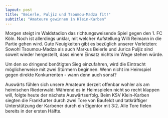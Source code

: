 ```yaml
---
layout: post
title: "Beierle, Puljiz und Tsoumou-Madza fit!"
subtitle: "Amateure gewinnen in Klein-Karben"
---
```


Morgen steigt im Waldstadion das richtungsweisende Spiel gegen den 1. FC Köln. Noch ist allerdings unklar, mit welcher Aufstellung Willi Reimann in die Partie gehen wird. Gute Neuigkeiten gibt es bezüglich unserer Verletzten: Sowohl Tsoumou-Madza als auch Markus Beierle und Jurica Puljiz sind soweit wieder hergestellt, dass einem Einsatz nichts im Wege stehen würde.

Um den so dringend benötigten Sieg einzufahren, wird die Eintracht möglicherweise mit zwei Stürmern beginnen. Wenn nicht im Heimspiel gegen direkte Konkurrenten - wann denn auch sonst?

Auswärts fühlen sich unsere Amateure derzeit offenbar wohler als am heimischen Riederwald: Während es in Heimspielen nicht so recht klappen will, folgte heute der nächste Auswärtserfolg. Beim KSV Klein-Karben siegten die Frankfurter durch zwei Tore von Baufeldt und tatkräftiger Unterstützung der Karbener durch ein Eigentor mit 3:2. Alle Tore fielen bereits in der ersten Hälfte.
